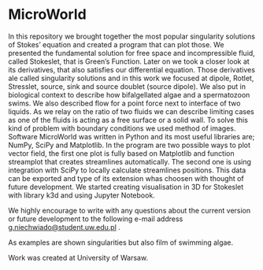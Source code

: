 # MicroWorld
In this repository we brought together the most popular singularity solutions of Stokes’
equation and created a program that can plot those. 
We presented the fundamental solution for free space and incompressible fluid, called Stokeslet, that is Green’s Function. 
Later on we took a closer look at its derivatives, that also satisfies our differential equation. 
Those derivatives ale called singularity solutions and in this work we focused at dipole, Rotlet,
Stresslet, source, sink and source doublet (source dipole). We also put in biological context to describe how bifalgellated
algae and a spermatozoon swims.
We also described flow for a point force next to interface of two liquids. As we relay on the
ratio of two fluids we can describe limiting cases as one of the fluids is acting as a free surface
or a solid wall. To solve this kind of problem with boundary conditions we used method of
images.
Software MicroWorld was written in Python and its most useful libraries are; NumPy, SciPy
and Matplotlib. In the program are two possible ways to plot vector field, the first one plot
is fully based on Matplotlib and function streamplot that creates streamlines automatically.
The second one is using integration with SciPy to locally calculate streamlines positions. This
data can be exported and type of its extension whas choosen with thought of future development.
We started creating visualisation in 3D for Stokeslet with library k3d and using Jupyter Notebook.

We highly encourage to write with any questions about the current version or future development to the following e-mail address g.niechwiado@student.uw.edu.pl .

As examples are shown singularities but also film of swimming algae.

Work was created at University of Warsaw.
